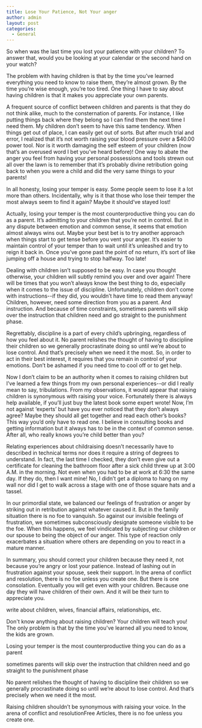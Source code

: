 ```yaml
---
title: Lose Your Patience, Not Your anger
author: admin
layout: post
categories:
  - General
---
```

So when was the last time you lost your patience with your children? To answer that, would you be looking at your calendar or the second hand on your watch? 

The problem with having children is that by the time you’ve learned everything you need to know to raise them, they’re almost grown. By the time you’re wise enough, you’re too tired. One thing I have to say about having children is that it makes you appreciate your own parents.

A frequent source of conflict between children and parents is that they do not think alike, much to the consternation of parents. For instance, I like putting things back where they belong so I can find them the next time I need them. My children don’t seem to have this same tendency. When things get out of place, I can easily get out of sorts. But after much trial and error, I realized that it’s not worth raising your blood pressure over a $40.00 power tool. Nor is it worth damaging the self esteem of your children (now that’s an overused word I bet you’ve heard before)! One way to abate the anger you feel from having your personal possessions and tools strewn out all over the lawn is to remember that it’s probably divine retribution going back to when you were a child and did the very same things to your parents!

In all honesty, losing your temper is easy. Some people seem to lose it a lot more than others. Incidentally, why is it that those who lose their temper the most always seem to find it again? Maybe it should’ve stayed lost! 

Actually, losing your temper is the most counterproductive thing you can do as a parent. It’s admitting to your children that you’re not in control. But in any dispute between emotion and common sense, it seems that emotion almost always wins out. Maybe your best bet is to try another approach when things start to get tense before you vent your anger. It’s easier to maintain control of your temper than to wait until it’s unleashed and try to reign it back in. Once you’ve gone past the point of no return, it’s sort of like jumping off a house and trying to stop halfway. Too late!

Dealing with children isn’t supposed to be easy. In case you thought otherwise, your children will subtly remind you over and over again! There will be times that you won’t always know the best thing to do, especially when it comes to the issue of discipline. Unfortunately, children don’t come with instructions--if they did, you wouldn’t have time to read them anyway! Children, however, need some direction from you as a parent. And instruction. And because of time constraints, sometimes parents will skip over the instruction that children need and go straight to the punishment phase. 

Regrettably, discipline is a part of every child’s upbringing, regardless of how you feel about it. No parent relishes the thought of having to discipline their children so we generally procrastinate doing so until we’re about to lose control. And that’s precisely when we need it the most. So, in order to act in their best interest, it requires that you remain in control of your emotions. Don’t be ashamed if you need time to cool off or to get help.

Now I don’t claim to be an authority when it comes to raising children but I’ve learned a few things from my own personal experiences--or did I really mean to say, tribulations. From my observations, it would appear that raising children is synonymous with raising your voice. Fortunately there is always help available, if you’ll just buy the latest book some expert wrote! Now, I’m not against ‘experts’ but have you ever noticed that they don’t always agree? Maybe they should all get together and read each other’s books? This way you’d only have to read one. I believe in consulting books and getting information but it always has to be in the context of common sense. After all, who really knows you’re child better than you? 

Relating experiences about childraising doesn’t necessarily have to described in technical terms nor does it require a string of degrees to understand. In fact, the last time I checked, they don’t even give out a certificate for cleaning the bathroom floor after a sick child threw up at 3:00 A.M. in the morning. Not even when you had to be at work at 6:30 the same day. If they do, then I want mine! No, I didn’t get a diploma to hang on my wall nor did I get to walk across a stage with one of those square hats and a tassel.

In our primordial state, we balanced our feelings of frustration or anger by striking out in retribution against whatever caused it. But in the family situation there is no foe to vanquish. So against our invisible feelings of frustration, we sometimes subconsciously designate someone visible to be the foe. When this happens, we feel vindicated by subjecting our children or our spouse to being the object of our anger. This type of reaction only exacerbates a situation where others are depending on you to react in a mature manner.

In summary, you should correct your children because they need it, not because you’re angry or lost your patience. Instead of lashing out in frustration against your spouse, seek their support. In the arena of conflict and resolution, there is no foe unless you create one. But there is one consolation. Eventually you will get even with your children. Because one day they will have children of their own. And it will be their turn to appreciate you.

write about children, wives, financial affairs, relationships, etc. 

Don't know anything about raising children? Your children will teach you! The only problem is that by the time you've learned all you need to know, the kids are grown.

Losing your temper is the most counterproductive thing you can do as a parent

sometimes parents will skip over the instruction that children need and go straight to the punishment phase

No parent relishes the thought of having to discipline their children so we generally procrastinate doing so until we’re about to lose control. And that’s precisely when we need it the most.

Raising children shouldn’t be synonymous with raising your voice. In the arena of conflict and resolutionFree Articles, there is no foe unless you create one.

